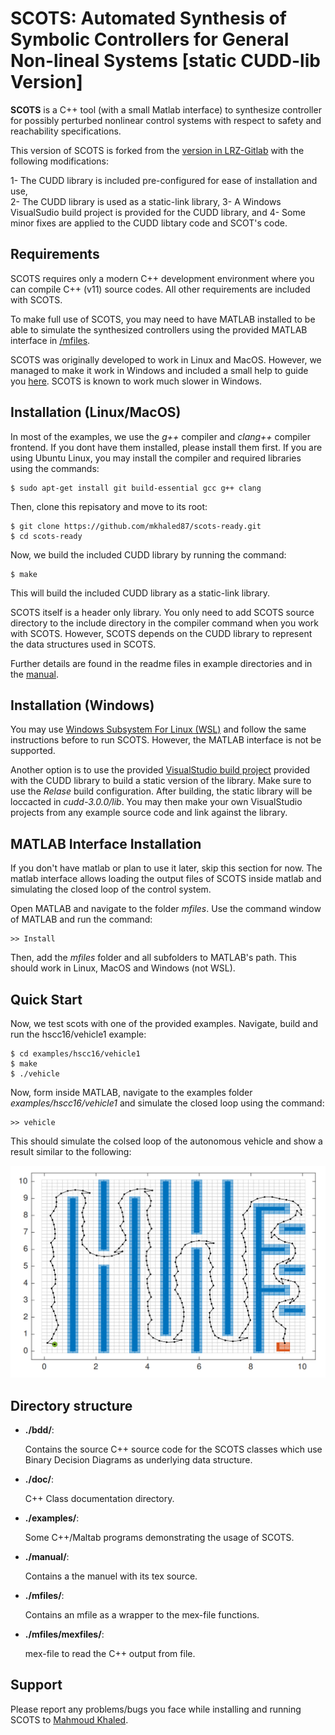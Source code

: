 # SCOTS: Automated Synthesis of Symbolic Controllers for General Non-lineal Systems [static CUDD-lib Version]

**SCOTS** is a C++ tool (with a small Matlab interface) to synthesize controller for
possibly perturbed nonlinear control systems with respect to safety and reachability specifications.

This version of SCOTS is forked from the [version in LRZ-Gitlab](https://gitlab.lrz.de/hcs/scots) with the following modifications:

1- The CUDD library is included pre-configured for ease of installation and use,        
2- The CUDD library is used as a static-link library,
3- A Windows VisualSudio build project is provided for the CUDD library, and
4- Some minor fixes are applied to the CUDD libtary code and SCOT's code.

## Requirements

SCOTS requires only a modern C++ development environment where you can compile C++ (v11) source codes.
All other requirements are included with SCOTS.

To make full use of SCOTS, you may need to have MATLAB installed to be able to simulate the synthesized controllers using the provided MATLAB interface in [/mfiles](/mfiles).

SCOTS was originally developed to work in Linux and MacOS. However, we managed to make it work in Windows and included a small help to guide you [here](/installation_notes_windows.txt). SCOTS is known to work much slower in Windows.

## Installation (Linux/MacOS)

In most of the examples, we use the *g++* compiler and *clang++* compiler frontend. If you dont have them installed, please install them first.
If you are using Ubuntu Linux, you may install the compiler and required libraries using the commands:

    $ sudo apt-get install git build-essential gcc g++ clang
    
Then, clone this repisatory and move to its root:

    $ git clone https://github.com/mkhaled87/scots-ready.git
    $ cd scots-ready

Now, we build the included CUDD library by running the command:

    $ make

This will build the included CUDD library as a static-link library.

SCOTS itself is a header only library. You only need to add SCOTS source directory to the include directory in the compiler command when you work with SCOTS. However, SCOTS depends on the CUDD library to represent the data structures used in SCOTS.

Further details are found in the readme files in example directories and in the [manual](/manual/manual.pdf).

## Installation (Windows)

You may use [Windows Subsystem For Linux (WSL)](https://docs.microsoft.com/en-us/windows/wsl/install-win10) and follow the same instructions before to run SCOTS. However, the MATLAB interface is not be supported.

Another option is to use the provided [VisualStudio build project](cudd-3.0.0/cudd.vcxproj) provided with the CUDD library to build a static version of the library. Make sure to use the *Relase* build configuration. After building, the static library will be loccacted in *cudd-3.0.0/lib*. You may then make your own VisualStudio projects from any example source code and link against the library.

## MATLAB Interface Installation

If you don't have matlab or plan to use it later, skip this section for now.
The matlab interface allows loading the output files of SCOTS inside matlab and simulating the closed loop of the control system.

Open MATLAB and navigate to the folder *mfiles*.
Use the command window of MATLAB and run the command:

	>> Install

Then, add the *mfiles* folder and all subfolders to MATLAB's path.
This should work in Linux, MacOS and Windows (not WSL).

## Quick Start

Now, we test scots with one of the provided examples.
Navigate, build and run the hscc16/vehicle1 example:

    $ cd examples/hscc16/vehicle1
    $ make
    $ ./vehicle
	
Now, form inside MATLAB, navigate to the examples folder *examples/hscc16/vehicle1* and simulate the closed loop using the command:

	>> vehicle

This should simulate the colsed loop of the autonomous vehicle and show a result similar to the following:

![vehicle_sim_out](manual/sim_vehicle.png?raw=true)

## Directory structure

- **./bdd/**:

    Contains the source C++ source code for the SCOTS classes which use Binary Decision Diagrams as underlying data structure.

- **./doc/**:

    C++ Class documentation directory.
  
- **./examples/**:

    Some C++/Maltab programs demonstrating the usage of SCOTS.
  
- **./manual/**:

    Contains a the manuel with its tex source.
  
- **./mfiles/**:

    Contains an mfile as a wrapper to the mex-file functions.
  
- **./mfiles/mexfiles/**:

    mex-file to read the C++ output from file.

## Support

Please report any problems/bugs you face while installing and running SCOTS to [Mahmoud Khaled](http://hyconsys.com/members/mkhaled/).
